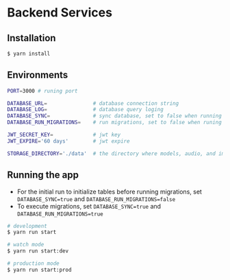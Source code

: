 # Backend Services

## Installation

```bash
$ yarn install
```

## Environments

```bash
PORT=3000 # runing port

DATABASE_URL=               # database connection string
DATABASE_LOG=               # database query loging
DATABASE_SYNC=              # sync database, set to false when running production
DATABASE_RUN_MIGRATIONS=    # run migrations, set to false when runing production

JWT_SECRET_KEY=             # jwt key
JWT_EXPIRE='60 days'        # jwt expire

STORAGE_DIRECTORY='./data'  # the directory where models, audio, and images are stored
```

## Running the app

- For the initial run to initialize tables before running migrations, set `DATABASE_SYNC=true` and `DATABASE_RUN_MIGRATIONS=false`
- To execute migrations, set `DATABASE_SYNC=true` and `DATABASE_RUN_MIGRATIONS=true`

```bash
# development
$ yarn run start

# watch mode
$ yarn run start:dev

# production mode
$ yarn run start:prod
```
